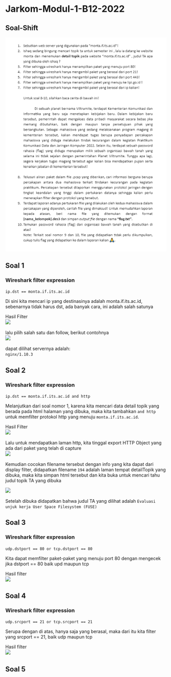# Jarkom-Modul-1-B12-2022

## Soal-Shift
![](.//images/FULLSOAL.png)

## Soal 1

### Wireshark filter expression
```ip.dst == monta.if.its.ac.id```

Di sini kita mencari ip yang destinasinya adalah monta.if.its.ac.id, sebenarnya tidak harus dst, ada banyak cara, ini adalah salah satunya<br>

Hasil Filter <br>
![](/images/Picture1.png)

lalu pilih salah satu dan follow, berikut contohnya <br>
![](/images/Picture2.png)

dapat dilihat servernya adalah:<br>
```nginx/1.10.3```

## Soal 2

### Wireshark filter expression
```ip.dst == monta.if.its.ac.id and http```

Melanjutkan dari soal nomor 1, karena kita mencari data detail topik yang berada pada html halaman yang dibuka, maka kita tambahkan ```and http``` untuk memfilter protokol http yang menuju ```monta.if.its.ac.id```. <br>

Hasil Filter<br>
![](/images/Picture3.png)

Lalu untuk mendapatkan laman http, kita tinggal export HTTP Object yang ada dari paket yang telah di capture <br>
![](/images/Picture4.png)

Kemudian cocokan filename tersebut dengan info yang kita dapat dari display filter, didapatkan filename ```194``` adalah laman tempat detailTopik yang dibuka, maka kita simpan html tersebut dan kita buka untuk mencari tahu judul topik TA yang dibuka<br>

![](/images/Picture5.png)

Setelah dibuka didapatkan bahwa judul TA yang dilihat adalah ```Evaluasi unjuk kerja User Space Filesystem (FUSE)```

## Soal 3

### Wireshark filter expression
```udp.dstport == 80 or tcp.dstport == 80```

Kita dapat memfilter paket-paket yang menuju port 80 dengan mengecek jika dstport == 80 baik upd maupun tcp<br>

Hasil filter<br>
![](/images/Picture6.png)

## Soal 4

### Wireshark filter expression
```udp.srcport == 21 or tcp.srcport == 21```

Serupa dengan di atas, hanya saja yang berasal, maka dari itu kita filter yang srcport == 21, baik udp maupun tcp<br>

Hasil filter<br>
![](/images/Picture7.png)

## Soal 5